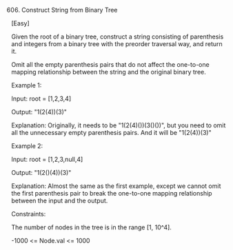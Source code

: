 606. Construct String from Binary Tree

[Easy]

Given the root of a binary tree, construct a string consisting of parenthesis and integers from a binary tree with the preorder traversal way, and return it.

Omit all the empty parenthesis pairs that do not affect the one-to-one mapping relationship between the string and the original binary tree.

Example 1:

Input: root = [1,2,3,4]

Output: "1(2(4))(3)"

Explanation: Originally, it needs to be "1(2(4)())(3()())", but you need to omit all the unnecessary empty parenthesis pairs. And it will be "1(2(4))(3)"

Example 2:

Input: root = [1,2,3,null,4]

Output: "1(2()(4))(3)"

Explanation: Almost the same as the first example, except we cannot omit the first parenthesis pair to break the one-to-one mapping relationship between the input and the output.
 

Constraints:

The number of nodes in the tree is in the range [1, 10^4].

-1000 <= Node.val <= 1000
